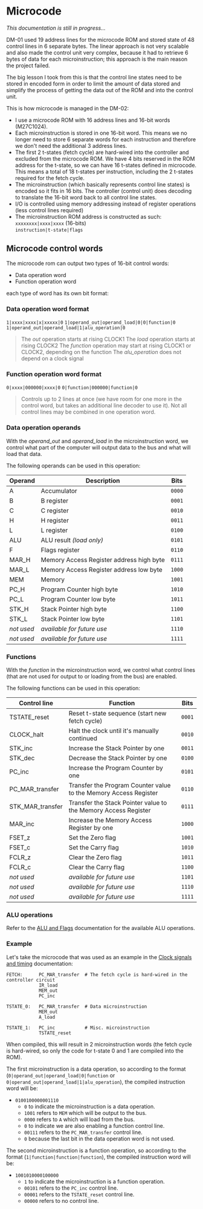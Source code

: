 # Microcode

*This documentation is still in progress...*



DM-01 used 19 address lines for the microcode ROM and stored state of 48 control lines in 6 separate bytes. The linear approach is not very scalable and also made the control unit very complex, because it had to retrieve 6 bytes of data for each microinstruction; this approach is the main reason the project failed.

The big lesson I took from this is that the control line states need to be stored in encoded form in order to limit the amount of data stored and simplify the process of getting the data out of the ROM and into the control unit.

This is how microcode is managed in the DM-02:

- I use a microcode ROM with 16 address lines and 16-bit words (M27C1024).
- Each microinstruction is stored in one 16-bit word. This means we no longer need to store 6 separate words for each instruction and therefore we don't need the additional 3 address lines.
- The first 2 t-states (fetch cycle) are hard-wired into the controller and excluded from the microcode ROM. We have 4 bits reserved in the ROM address for the t-state, so we can have 16 t-states defined in microcode. This means a total of 18 t-states per instruction, including the 2 t-states required for the fetch cycle.
- The microinstruction (which basically represents control line states) is encoded so it fits in 16 bits. The controller (control unit) does decoding to translate the 16-bit word back to all control line states.
- I/O is controlled using memory addressing instead of register operations (less control lines required)
- The microinstruction ROM address is constructed as such:  
  `xxxxxxxx|xxxx|xxxx` (16-bits)  
  `instruction|t-state|flags`



## Microcode control words

The microcode rom can output two types of 16-bit control words:

- Data operation word
- Function operation word

each type of word has its own bit format:

### Data operation word format

`1|xxxx|xxxx|x|xxxxx|0`
`1|operand_out|operand_load|0|0|function|0`
`1|operand_out|operand_load|1|alu_operation|0`

> The *out* operation starts at rising CLOCK1
> The *load* operation starts at rising CLOCK2
> The *function* operation may start at rising CLOCK1 or CLOCK2, depending on the function
> The *alu_operation* does not depend on a clock signal

### Function operation word format

`0|xxxx|000000|xxxx|0`
`0|function|000000|function|0`

> Controls up to 2 lines at once (we have room for one more in the control word, but takes an additional line decoder to use it).
> Not all control lines may be combined in one operation word.

### Data operation operands

With the *operand_out* and *operand_load* in the microinstruction word, we control what part of the computer will output data to the bus and what will load that data.

The following operands can be used in this operation:

| Operand    | Description                              | Bits   |
| ---------- | ---------------------------------------- | ------ |
| A          | Accumulator                              | `0000` |
| B          | B register                               | `0001` |
| C          | C register                               | `0010` |
| H          | H register                               | `0011` |
| L          | L register                               | `0100` |
| ALU        | ALU result *(load only)*                 | `0101` |
| F          | Flags register                           | `0110` |
| MAR_H      | Memory Access Register address high byte | `0111` |
| MAR_L      | Memory Access Register address low byte  | `1000` |
| MEM        | Memory                                   | `1001` |
| PC_H       | Program Counter high byte                | `1010` |
| PC_L       | Program Counter low byte                 | `1011` |
| STK_H      | Stack Pointer high byte                  | `1100` |
| STK_L      | Stack Pointer low byte                   | `1101` |
| *not used* | *available for future use*               | `1110` |
| *not used* | *available for future use*               | `1111` |

### Functions

With the *function* in the microinstruction word, we control what control lines (that are not used for output to or loading from the bus) are enabled.

The following functions can be used in this operation:

| Control line     | Function                                                     | Bits   |
| ---------------- | ------------------------------------------------------------ | ------ |
| TSTATE_reset     | Reset t-state sequence (start new fetch cycle)               | `0001` |
| CLOCK_halt       | Halt the clock until it's manually continued                 | `0010` |
| STK_inc          | Increase the Stack Pointer by one                            | `0011` |
| STK_dec          | Decrease the Stack Pointer by one                            | `0100` |
| PC_inc           | Increase the Program Counter by one                          | `0101` |
| PC_MAR_transfer  | Transfer the Program Counter value to the Memory Access Register | `0110` |
| STK_MAR_transfer | Transfer the Stack Pointer value to the Memory Access Register | `0111` |
| MAR_inc          | Increase the Memory Access Register by one                   | `1000` |
| FSET_z           | Set the Zero flag                                            | `1001` |
| FSET_c           | Set the Carry flag                                           | `1010` |
| FCLR_z           | Clear the Zero flag                                          | `1011` |
| FCLR_c           | Clear the Carry flag                                         | `1100` |
| *not used*       | *available for future use*                                   | `1101` |
| *not used*       | *available for future use*                                   | `1110` |
| *not used*       | *available for future use*                                   | `1111` |

### ALU operations

Refer to the [ALU and Flags](./ALU-and-flags.md) documentation for the available ALU operations.

### Example

Let's take the microcode that was used as an example in the [Clock signals and timing](./Clock-signals-timing.md) documentation:

```
FETCH:      PC_MAR_transfer  # The fetch cycle is hard-wired in the controller circuit
            IR_load
            MEM_out
            PC_inc

TSTATE_0:   PC_MAR_transfer  # Data microinstruction
            MEM_out	
            A_load
			
TSTATE_1:   PC_inc           # Misc. microinstruction
            TSTATE_reset
```

When compiled, this will result in 2 microinstruction words (the fetch cycle is hard-wired, so only the code for t-state 0 and 1 are compiled into the ROM).

The first microinstruction is a data operation, so according to the format (`0|operand_out|operand_load|0|function` or `0|operand_out|operand_load|1|alu_operation`), the compiled instruction word  will be:

- `0100100000001110` 
  - `0` to indicate the microinstruction is a data operation.
  - `1001` refers to `MEM` which will be output to the bus.
  - `0000` refers to `A` which will load from the bus.
  - `0` to indicate we are also enabling a function control line.
  - `00111` refers to the `PC_MAR_transfer` control line.
  - `0` because the last bit in the data operation word is not used.

The second microinstruction is a function operation, so according to the format (`1|function|function|function`), the compiled instruction word will be:

- `1001010000100000`
  - `1` to indicate the microinstruction is a function operation.
  - `00101` refers to the `PC_inc` control line.
  - `00001` refers to the `TSTATE_reset` control line.
  - `00000` refers to no control line.


